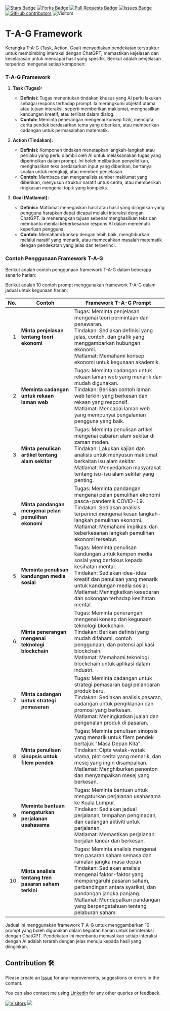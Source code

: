 <a href="https://github.com/drshahizan/ai-tools/stargazers"><img src="https://img.shields.io/github/stars/drshahizan/ai-tools" alt="Stars Badge"/></a>
<a href="https://github.com/drshahizan/ai-tools/network/members"><img src="https://img.shields.io/github/forks/drshahizan/ai-tools" alt="Forks Badge"/></a>
<a href="https://github.com/drshahizan/ai-tools"><img src="https://img.shields.io/github/issues-pr/drshahizan/ai-tools" alt="Pull Requests Badge"/></a>
<a href="https://github.com/drshahizan/ai-tools/issues"><img src="https://img.shields.io/github/issues/drshahizan/ai-tools" alt="Issues Badge"/></a>
<a href="https://github.com/drshahizan/ai-tools/graphs/contributors"><img alt="GitHub contributors" src="https://img.shields.io/github/contributors/drshahizan/ai-tools?color=2b9348"></a>
![Visitors](https://api.visitorbadge.io/api/visitors?path=https%3A%2F%2Fgithub.com%2Fdrshahizan%2Fai-tools&labelColor=%23d9e3f0&countColor=%23697689&style=flat)

# T-A-G Framework
Kerangka T-A-G (Task, Action, Goal) menyediakan pendekatan terstruktur untuk membimbing interaksi dengan ChatGPT, memastikan kejelasan dan keselarasan untuk mencapai hasil yang spesifik. Berikut adalah penjelasan terperinci mengenai setiap komponen:

### T-A-G Framework

1. **Task (Tugas):**
   - **Definisi:** Tugas menentukan tindakan khusus yang AI perlu lakukan sebagai respons terhadap prompt. Ia merangkumi objektif utama atau tujuan interaksi, seperti memberikan maklumat, menghasilkan kandungan kreatif, atau terlibat dalam dialog.
   - **Contoh:** Meminta penerangan mengenai konsep fizik, mencipta cerita pendek berdasarkan tema yang diberikan, atau memberikan cadangan untuk permasalahan matematik.

2. **Action (Tindakan):**
   - **Definisi:** Komponen tindakan menetapkan langkah-langkah atau perilaku yang perlu diambil oleh AI untuk melaksanakan tugas yang diperincikan dalam prompt. Ini boleh melibatkan penyelidikan, menghasilkan teks berdasarkan input yang diberikan, bertanya soalan untuk mengkaji, atau memberi penjelasan.
   - **Contoh:** Membaca dan menganalisis sumber maklumat yang diberikan, menyusun struktur naratif untuk cerita, atau memberikan ringkasan mengenai topik yang kompleks.

3. **Goal (Matlamat):**
   - **Definisi:** Matlamat menegaskan hasil atau hasil yang diinginkan yang pengguna harapkan dapat dicapai melalui interaksi dengan ChatGPT. Ia menerangkan tujuan sebenar menghasilkan teks dan membantu menilai keberkesanan respons AI dalam memenuhi keperluan pengguna.
   - **Contoh:** Memahami konsep dengan lebih baik, menghiburkan melalui naratif yang menarik, atau memecahkan masalah matematik dengan pendekatan yang jelas dan terperinci.

### Contoh Penggunaan Framework T-A-G

Berikut adalah contoh penggunaan framework T-A-G dalam beberapa senario harian:

Berikut adalah 10 contoh prompt menggunakan framework T-A-G dalam jadual untuk kegunaan harian:

| **No.** | **Contoh**                                    | **Framework T-A-G Prompt** |
|---------:|-----------------------------------------------|--------------------------------------------------------------------------------------------------------------------|
| 1       | **Minta penjelasan tentang teori ekonomi**    | Tugas: Meminta penjelasan mengenai teori permintaan dan penawaran.                                               <br>Tindakan: Sediakan definisi yang jelas, contoh, dan grafik yang menggambarkan hubungan ekonomi.<br>Matlamat: Memahami konsep ekonomi untuk kegunaan akademik. |
| 2       | **Meminta cadangan untuk rekaan laman web**   | Tugas: Meminta cadangan untuk rekaan laman web yang menarik dan mudah digunakan.                                  <br>Tindakan: Berikan contoh laman web terkini yang berkesan dan rekaan yang responsif.<br>Matlamat: Mencapai laman web yang mempunyai pengalaman pengguna yang baik. |
| 3       | **Minta penulisan artikel tentang alam sekitar** | Tugas: Meminta penulisan artikel mengenai cabaran alam sekitar di zaman moden.                                   <br>Tindakan: Lakukan kajian dan analisis untuk menyusun maklumat berkaitan isu alam sekitar.<br>Matlamat: Menyedarkan masyarakat tentang isu-isu alam sekitar yang penting. |
| 4       | **Minta pandangan mengenai pelan pemulihan ekonomi** | Tugas: Meminta pandangan mengenai pelan pemulihan ekonomi pasca-pandemik COVID-19.                              <br>Tindakan: Sediakan analisis terperinci mengenai kesan langkah-langkah pemulihan ekonomi.<br>Matlamat: Memahami implikasi dan keberkesanan langkah pemulihan ekonomi tersebut. |
| 5       | **Meminta penulisan kandungan media sosial**  | Tugas: Meminta penulisan kandungan untuk kempen media sosial yang berfokus kepada kesihatan mental.              <br>Tindakan: Sediakan idea-idea kreatif dan penulisan yang menarik untuk kandungan media sosial.<br>Matlamat: Meningkatkan kesedaran dan sokongan terhadap kesihatan mental. |
| 6       | **Minta penerangan mengenai teknologi blockchain** | Tugas: Meminta penerangan mengenai konsep dan kegunaan teknologi blockchain.                                    <br>Tindakan: Berikan definisi yang mudah difahami, contoh penggunaan, dan potensi aplikasi blockchain.<br>Matlamat: Memahami teknologi blockchain untuk aplikasi dalam industri. |
| 7       | **Minta cadangan untuk strategi pemasaran**   | Tugas: Meminta cadangan untuk strategi pemasaran bagi pelancaran produk baru.                                   <br>Tindakan: Sediakan analisis pasaran, cadangan untuk pengiklanan dan promosi yang berkesan.<br>Matlamat: Meningkatkan jualan dan pengenalan produk di pasaran. |
| 8       | **Minta penulisan sinopsis untuk filem pendek** | Tugas: Meminta penulisan sinopsis yang menarik untuk filem pendek bertajuk "Masa Depan Kita".                    <br>Tindakan: Cipta watak-watak utama, plot cerita yang menarik, dan mesej yang ingin disampaikan.<br>Matlamat: Menghiburkan penonton dan menyampaikan mesej yang berkesan. |
| 9       | **Meminta bantuan mengaturkan perjalanan usahasama** | Tugas: Meminta bantuan untuk mengaturkan perjalanan usahasama ke Kuala Lumpur.                                   <br>Tindakan: Sediakan jadual perjalanan, tempahan penginapan, dan cadangan aktiviti untuk perjalanan.<br>Matlamat: Memastikan perjalanan berjalan lancar dan berkesan. |
| 10      | **Minta analisis tentang tren pasaran saham terkini** | Tugas: Meminta analisis mengenai tren pasaran saham semasa dan ramalan jangka masa depan.                       <br>Tindakan: Sediakan analisis mengenai faktor-faktor yang mempengaruhi pasaran saham, perbandingan antara syarikat, dan pandangan jangka panjang.<br>Matlamat: Mendapatkan pandangan yang berpengetahuan tentang pelaburan saham. |

Jadual ini menggunakan framework T-A-G untuk menggambarkan 10 prompt yang boleh digunakan dalam kegiatan harian untuk berinteraksi dengan ChatGPT. Pendekatan ini membantu memastikan setiap interaksi dengan AI adalah terarah dengan jelas menuju kepada hasil yang diinginkan.

## Contribution 🛠️
Please create an [Issue](https://github.com/drshahizan/ai-tools/issues) for any improvements, suggestions or errors in the content.

You can also contact me using [Linkedin](https://www.linkedin.com/in/drshahizan/) for any other queries or feedback.

[![Visitors](https://api.visitorbadge.io/api/visitors?path=https%3A%2F%2Fgithub.com%2Fdrshahizan&labelColor=%23697689&countColor=%23555555&style=plastic)](https://visitorbadge.io/status?path=https%3A%2F%2Fgithub.com%2Fdrshahizan)
![](https://hit.yhype.me/github/profile?user_id=81284918)



